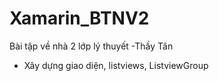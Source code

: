 # Xamarin_BTNV2

Bài tập về nhà 2 lớp lý thuyết -Thầy Tân

*  Xây dựng giao diện, listviews, ListviewGroup
